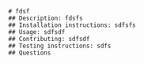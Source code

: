 
    # fdsf 
    ## Description: fdsfs
    ## Installation instructions: sdfsfs
    ## Usage: sdfsdf
    ## Contributing: sdfsdf
    ## Testing instructions: sdfs
    ## Questions
    